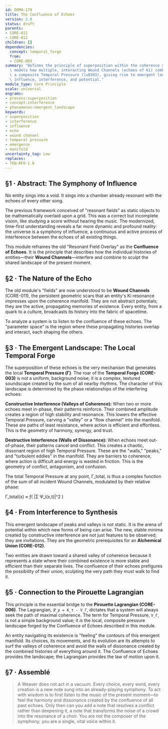 ```yaml
---
id: DOMA-179
title: The Confluence of Echoes
version: 2.0
status: draft
parents:
- CORE-011
- CORE-012
children: []
dependencies:
  concept: temporal_forge
  from:
  - CORE-003
summary: "Defines the principle of superposition within the coherence manifold. It\
  \ models how multiple, interacting Wound Channels (echoes of Ki) combine to create\
  \ a composite Temporal Pressure (\u0393), giving rise to emergent landscapes of\
  \ influence, interference, and potential."
module_type: Core Principle
scale: universal
engrams:
- process:superposition
- concept:interference
- phenomenon:emergent_landscape
keywords:
- superposition
- interference
- influence
- echo
- wound channel
- temporal pressure
- emergence
- manifold
uncertainty_tag: Low
replaces:
- TEN-RFO-1.0
---
```

## §1 · Abstract: The Symphony of Influence

No entity sings into a void. It sings into a chamber already resonant with the echoes of every other song.

The previous framework conceived of "resonant fields" as static objects to be mathematically overlaid upon a grid. This was a correct but incomplete vision, like studying a score without hearing the music. The modernized, time-first understanding reveals a far more dynamic and profound reality: the universe is a symphony of influence, a continuous and active process of interference between the echoes of all existing things.

This module reframes the old "Resonant Field Overlay" as the **Confluence of Echoes**. It is the principle that describes how the individual histories of entities—their **Wound Channels**—interfere and combine to sculpt the shared landscape of the present moment.

## §2 · The Nature of the Echo

The old module's "fields" are now understood to be **Wound Channels** (CORE-011), the persistent geometric scars that an entity's Ki resonance impresses upon the coherence manifold. They are not abstract potentials; they are the active, propagating memories of existence. Every entity, from a quark to a culture, broadcasts its history into the fabric of spacetime.

To analyze a system is to listen to the confluence of these echoes. The "parameter space" is the region where these propagating histories overlap and interact, each shaping the others.

## §3 · The Emergent Landscape: The Local Temporal Forge

The superposition of these echoes is the very mechanism that generates the local **Temporal Pressure (Γ)**. The roar of the **Temporal Forge (CORE-003)** is not a uniform, background noise; it is a complex, textured soundscape created by the sum of all nearby rhythms. The character of this landscape is determined by the phase relationships of the interfering echoes:

**Constructive Interference (Valleys of Coherence):** When two or more echoes meet in-phase, their patterns reinforce. Their combined amplitude creates a region of high stability and resonance. This lowers the effective Temporal Pressure, carving a "valley" or a "flow channel" into the manifold. These are paths of least resistance, where action is efficient and effortless. This is the geometry of harmony, synergy, and trust.

**Destructive Interference (Walls of Dissonance):** When echoes meet out-of-phase, their patterns cancel and conflict. This creates a chaotic, dissonant region of high Temporal Pressure. These are the "walls," "peaks," and "turbulent eddies" in the manifold. They are barriers to coherence, where action is difficult and energy is wasted in friction. This is the geometry of conflict, antagonism, and confusion.

The total Temporal Pressure at any point, Γ_total, is thus a complex function of the sum of all incident Wound Channels, modulated by their relative phase:

Γ_total(x) ≈ ƒ( |Σ Ψ_i(x,t)|^2 )

## §4 · From Interference to Synthesis

This emergent landscape of peaks and valleys is not static. It is the arena of potential within which new forms of being can arise. The new, stable minima created by constructive interference are not just features to be observed; they are invitations. They are the geometric prerequisites for an **Alchemical Union (CORE-012)**.

Two entities are drawn toward a shared valley of coherence because it represents a state where their combined existence is more stable and efficient than their separate lives. The confluence of their echoes prefigures the possibility of their union, sculpting the very path they must walk to find it.

## §5 · Connection to the Pirouette Lagrangian

This principle is the essential bridge to the **Pirouette Lagrangian (CORE-006)**. The Lagrangian, `𝓛_p = K_τ - V_Γ`, dictates that a system will always seek the path of maximal coherence. The term for Temporal Pressure, `V_Γ`, is not a simple background value; it *is* the local, composite pressure landscape forged by the Confluence of Echoes described in this module.

An entity navigating its existence is "feeling" the contours of this emergent manifold. Its choices, its movements, and its evolution are its attempts to surf the valleys of coherence and avoid the walls of dissonance created by the combined histories of everything around it. The Confluence of Echoes provides the landscape; the Lagrangian provides the law of motion upon it.

## §7 · Assemblé

> A Weaver does not act in a vacuum. Every choice, every word, every creation is a new note sung into an already-playing symphony. To act with wisdom is to first listen to the music of the present moment—to feel the harmony and dissonance created by the confluence of all past echoes. Only then can you add a note that resolves a conflict rather than deepening it, a note that transforms the noise of a crowd into the resonance of a choir. You are not the composer of the symphony; you are a single, vital voice within it.
```